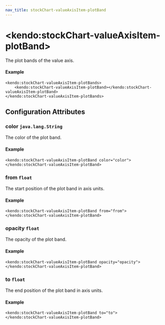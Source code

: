 ```yaml
---
nav_title: stockChart-valueAxisItem-plotBand
---
```


# \<kendo:stockChart-valueAxisItem-plotBand\>

The plot bands of the value axis.

#### Example
    <kendo:stockChart-valueAxisItem-plotBands>
        <kendo:stockChart-valueAxisItem-plotBand></kendo:stockChart-valueAxisItem-plotBand>
    </kendo:stockChart-valueAxisItem-plotBands>

## Configuration Attributes

### color `java.lang.String`

The color of the plot band.

#### Example
    <kendo:stockChart-valueAxisItem-plotBand color="color">
    </kendo:stockChart-valueAxisItem-plotBand>

### from `float`

The start position of the plot band in axis units.

#### Example
    <kendo:stockChart-valueAxisItem-plotBand from="from">
    </kendo:stockChart-valueAxisItem-plotBand>

### opacity `float`

The opacity of the plot band.

#### Example
    <kendo:stockChart-valueAxisItem-plotBand opacity="opacity">
    </kendo:stockChart-valueAxisItem-plotBand>

### to `float`

The end position of the plot band in axis units.

#### Example
    <kendo:stockChart-valueAxisItem-plotBand to="to">
    </kendo:stockChart-valueAxisItem-plotBand>

